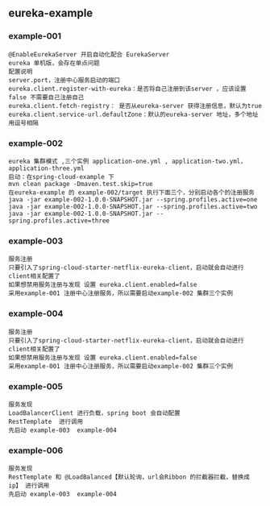 

## eureka-example  
### example-001 
    @EnableEurekaServer 开启自动化配合 EurekaServer 
    eureka 单机版，会存在单点问题
    配置说明
    server.port，注册中心服务启动的端口
    eureka.client.register-with-eureka：是否将自己注册到该server ，应该设置false 不需要自己注册自己
    eureka.client.fetch-registry： 是否从eureka-server 获得注册信息，默认为true
    eureka.client.service-url.defaultZone：默认的eureka-server 地址，多个地址用逗号相隔 
    
### example-002  
    eureka 集群模式 ,三个实例 application-one.yml , application-two.yml，application-three.yml
    启动：在spring-cloud-example 下 
    mvn clean package -Dmaven.test.skip=true
    在eureka-example 的 example-002/target 执行下面三个，分别启动各个的注册服务
    java -jar example-002-1.0.0-SNAPSHOT.jar --spring.profiles.active=one
    java -jar example-002-1.0.0-SNAPSHOT.jar --spring.profiles.active=two
    java -jar example-002-1.0.0-SNAPSHOT.jar --spring.profiles.active=three
### example-003 
    服务注册
    只要引入了spring-cloud-starter-netflix-eureka-client，启动就会自动进行client相关配置了
    如果想禁用服务注册与发现 设置 eureka.client.enabled=false
    采用example-001 注册中心注册服务，所以需要启动example-002 集群三个实例
### example-004 
    服务注册
    只要引入了spring-cloud-starter-netflix-eureka-client，启动就会自动进行client相关配置了
    如果想禁用服务注册与发现 设置 eureka.client.enabled=false
    采用example-001 注册中心注册服务，所以需要启动example-002 集群三个实例
### example-005  
    服务发现
    LoadBalancerClient 进行负载，spring boot 会自动配置
    RestTemplate  进行调用
    先启动 example-003  example-004 
### example-006 
    服务发现
    RestTemplate 和 @LoadBalanced【默认轮询，url会Ribbon 的拦截器拦截，替换成ip】 进行调用
    先启动 example-003  example-004 
                